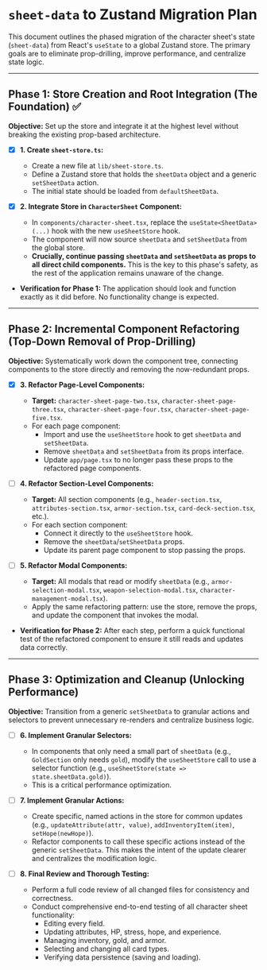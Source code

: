 # `sheet-data` to Zustand Migration Plan

This document outlines the phased migration of the character sheet's state (`sheet-data`) from React's `useState` to a global Zustand store. The primary goals are to eliminate prop-drilling, improve performance, and centralize state logic.

---

## Phase 1: Store Creation and Root Integration (The Foundation) ✅

**Objective:** Set up the store and integrate it at the highest level without breaking the existing prop-based architecture.

*   [x] **1. Create `sheet-store.ts`:**
    *   Create a new file at `lib/sheet-store.ts`.
    *   Define a Zustand store that holds the `sheetData` object and a generic `setSheetData` action.
    *   The initial state should be loaded from `defaultSheetData`.

*   [x] **2. Integrate Store in `CharacterSheet` Component:**
    *   In `components/character-sheet.tsx`, replace the `useState<SheetData>(...)` hook with the new `useSheetStore` hook.
    *   The component will now source `sheetData` and `setSheetData` from the global store.
    *   **Crucially, continue passing `sheetData` and `setSheetData` as props to all direct child components.** This is the key to this phase's safety, as the rest of the application remains unaware of the change.

*   **Verification for Phase 1:** The application should look and function exactly as it did before. No functionality change is expected.

---

## Phase 2: Incremental Component Refactoring (Top-Down Removal of Prop-Drilling)

**Objective:** Systematically work down the component tree, connecting components to the store directly and removing the now-redundant props.

*   [x] **3. Refactor Page-Level Components:**
    *   **Target:** `character-sheet-page-two.tsx`, `character-sheet-page-three.tsx`, `character-sheet-page-four.tsx`, `character-sheet-page-five.tsx`.
    *   For each page component:
        *   Import and use the `useSheetStore` hook to get `sheetData` and `setSheetData`.
        *   Remove `sheetData` and `setSheetData` from its props interface.
        *   Update `app/page.tsx` to no longer pass these props to the refactored page components.

*   [ ] **4. Refactor Section-Level Components:**
    *   **Target:** All section components (e.g., `header-section.tsx`, `attributes-section.tsx`, `armor-section.tsx`, `card-deck-section.tsx`, etc.).
    *   For each section component:
        *   Connect it directly to the `useSheetStore` hook.
        *   Remove the `sheetData`/`setSheetData` props.
        *   Update its parent page component to stop passing the props.

*   [ ] **5. Refactor Modal Components:**
    *   **Target:** All modals that read or modify `sheetData` (e.g., `armor-selection-modal.tsx`, `weapon-selection-modal.tsx`, `character-management-modal.tsx`).
    *   Apply the same refactoring pattern: use the store, remove the props, and update the component that invokes the modal.

*   **Verification for Phase 2:** After each step, perform a quick functional test of the refactored component to ensure it still reads and updates data correctly.

---

## Phase 3: Optimization and Cleanup (Unlocking Performance)

**Objective:** Transition from a generic `setSheetData` to granular actions and selectors to prevent unnecessary re-renders and centralize business logic.

*   [ ] **6. Implement Granular Selectors:**
    *   In components that only need a small part of `sheetData` (e.g., `GoldSection` only needs `gold`), modify the `useSheetStore` call to use a selector function (e.g., `useSheetStore(state => state.sheetData.gold)`).
    *   This is a critical performance optimization.

*   [ ] **7. Implement Granular Actions:**
    *   Create specific, named actions in the store for common updates (e.g., `updateAttribute(attr, value)`, `addInventoryItem(item)`, `setHope(newHope)`).
    *   Refactor components to call these specific actions instead of the generic `setSheetData`. This makes the intent of the update clearer and centralizes the modification logic.

*   [ ] **8. Final Review and Thorough Testing:**
    *   Perform a full code review of all changed files for consistency and correctness.
    *   Conduct comprehensive end-to-end testing of all character sheet functionality:
        *   Editing every field.
        *   Updating attributes, HP, stress, hope, and experience.
        *   Managing inventory, gold, and armor.
        *   Selecting and changing all card types.
        *   Verifying data persistence (saving and loading).
